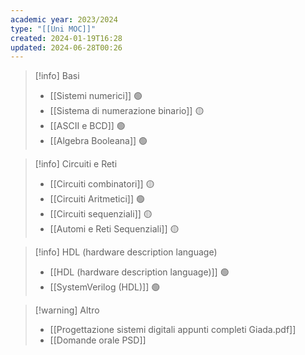 ```yaml
---
academic year: 2023/2024
type: "[[Uni MOC]]"
created: 2024-01-19T16:28
updated: 2024-06-28T00:26
---
```

>[!info] Basi
>- [[Sistemi numerici]] 🟢
>- [[Sistema di numerazione binario]] 🟡
>- [[ASCII e BCD]] 🟢
>- [[Algebra Booleana]] 🟢

>[!info] Circuiti e Reti
>- [[Circuiti combinatori]] 🟡
>- [[Circuiti Aritmetici]] 🟢
>- [[Circuiti sequenziali]] 🟡
>- [[Automi e Reti Sequenziali]] 🟡

>[!info] HDL (hardware description language)
>- [[HDL (hardware description language)]] 🟢
>- [[SystemVerilog (HDL)]] 🟢

>[!warning] Altro
>- [[Progettazione sistemi digitali appunti completi Giada.pdf]]
>- [[Domande orale PSD]]